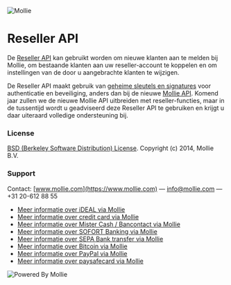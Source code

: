 ![Mollie](https://www.mollie.com/files/Mollie-Logo-Style-Small.png)

# Reseller API

De [Reseller API](https://www.mollie.com/beheer/reseller/documentatie) kan gebruikt worden om nieuwe klanten aan te melden bij Mollie, om bestaande klanten aan uw reseller-account te koppelen en om instellingen van de door u aangebrachte klanten te wijzigen.

De Reseller API maakt gebruik van [geheime sleutels en signatures](https://www.mollie.com/beheer/apisleutels/documentatie) voor authenticatie en beveiliging, anders dan bij de nieuwe [Mollie API](https://www.mollie.com/nl/docs). Komend jaar zullen we de nieuwe Mollie API uitbreiden met reseller-functies, maar in de tussentijd wordt u geadviseerd deze Reseller API te gebruiken en krijgt u daar uiteraard volledige ondersteuning bij.

### License 
[BSD (Berkeley Software Distribution) License](http://www.opensource.org/licenses/bsd-license.php).
Copyright (c) 2014, Mollie B.V.

### Support
Contact: [www.mollie.com](https://www.mollie.com) — info@mollie.com — +31 20-612 88 55

+ [Meer informatie over iDEAL via Mollie](https://www.mollie.com/ideal/)
+ [Meer informatie over credit card via Mollie](https://www.mollie.com/creditcard/)
+ [Meer informatie over Mister Cash / Bancontact via Mollie](https://www.mollie.com/mistercash/)
+ [Meer informatie over SOFORT Banking via Mollie](https://www.mollie.com/sofort/)
+ [Meer informatie over SEPA Bank transfer via Mollie](https://www.mollie.com/overboeking/)
+ [Meer informatie over Bitcoin via Mollie](https://www.mollie.com/bitcoin/)
+ [Meer informatie over PayPal via Mollie](https://www.mollie.com/paypal/)
+ [Meer informatie over paysafecard via Mollie](https://www.mollie.com/paysafecard/)

![Powered By Mollie](https://www.mollie.com/images/badge-betaling-medium.png)
